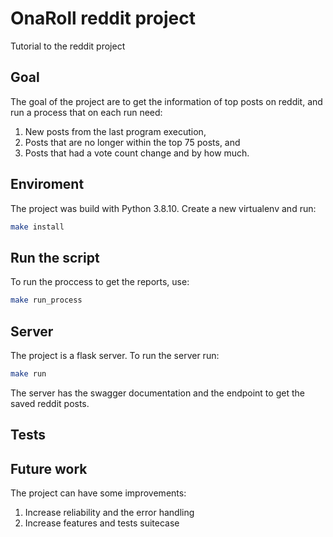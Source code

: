 # OnaRoll reddit project

Tutorial to the reddit project

## Goal

The goal of the project are to get the information of top posts on reddit, and
run a process that on each run need:

1. New posts from the last program execution,
2. Posts that are no longer within the top 75 posts, and
3. Posts that had a vote count change and by how much.

## Enviroment

The project was build with Python 3.8.10. Create a new virtualenv and run:

```bash
make install
```

## Run the script

To run the proccess to get the reports, use:

```bash
make run_process
```

## Server

The project is a flask server. To run the server run:

```bash
make run
```

The server has the swagger documentation and the endpoint to get the saved reddit posts.

## Tests

## Future work

The project can have some improvements:

1. Increase reliability and the error handling
2. Increase features and tests suitecase
